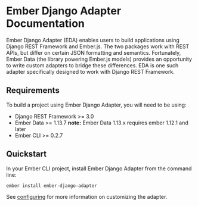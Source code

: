 # Ember Django Adapter Documentation

Ember Django Adapter (EDA) enables users to build applications using Django REST Framework and
Ember.js.  The two packages work with REST APIs, but differ on certain JSON formatting and
semantics.  Fortunately, Ember Data (the library powering Ember.js models) provides an opportunity
to write custom adapters to bridge these differences.  EDA is one such adapter specifically
designed to work with Django REST Framework.


## Requirements

To build a project using Ember Django Adapter, you will need to be using:

* Django REST Framework >= 3.0
* Ember Data >= 1.13.7 **note:** Ember Data 1.13.x requires ember 1.12.1 and later
* Ember CLI >= 0.2.7


## Quickstart

In your Ember CLI project, install Ember Django Adapter from the command line:

```bash
ember install ember-django-adapter
```

See [configuring](configuring.md) for more information on customizing the adapter.
